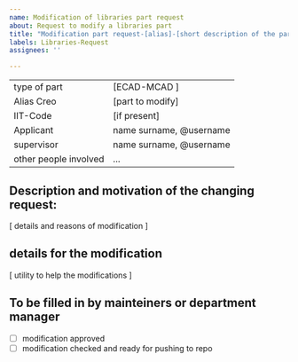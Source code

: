 ```yaml
---
name: Modification of libraries part request
about: Request to modify a libraries part
title: "Modification part request-[alias]-[short description of the part]"
labels: Libraries-Request
assignees: ''

---
```


|               |                         |
|:--------------|:------------------------|
| type of part  | [ECAD-MCAD ]            |
| Alias Creo    | [part to modify]        |
| IIT-Code      | [if present]            |
| Applicant     | name surname, @username |
| supervisor    | name surname, @username |
| other people involved |       ...       |



## Description and motivation of the changing request: <br>
[ details and reasons of modification ]

## details for the modification
[ utility to help the modifications ]

## To be filled in by mainteiners or department manager
* [ ] modification approved
* [ ] modification checked and ready for pushing to repo
